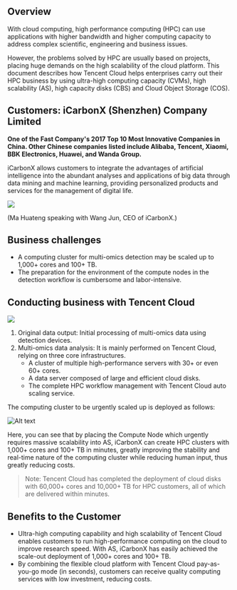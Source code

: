 ## Overview

With cloud computing, high performance computing (HPC) can use applications with higher bandwidth and higher computing capacity to address complex scientific, engineering and business issues.

However, the problems solved by HPC are usually based on projects, placing huge demands on the high scalability of the cloud platform. This document describes how Tencent Cloud helps enterprises carry out their HPC business by using ultra-high computing capacity (CVMs), high scalability (AS), high capacity disks (CBS) and Cloud Object Storage (COS).

## Customers: iCarbonX (Shenzhen) Company Limited	

**One of the Fast Company's 2017 Top 10 Most Innovative Companies in China. Other Chinese companies listed include Alibaba, Tencent, Xiaomi, BBK Electronics, Huawei, and Wanda Group.**

iCarbonX allows customers to integrate the advantages of artificial intelligence into the abundant analyses and applications of big data through data mining and machine learning, providing personalized products and services for the management of digital life.

![](https://mc.qcloudimg.com/static/img/a1037773a47161e495e2f6407d48e2b1/image.jpg)

(Ma Huateng speaking with Wang Jun, CEO of iCarbonX.)

## Business challenges

- A computing cluster for multi-omics detection may be scaled up to 1,000+ cores and 100+ TB.
- The preparation for the environment of the compute nodes in the detection workflow is cumbersome and labor-intensive.

## Conducting business with Tencent Cloud

![](https://mc.qcloudimg.com/static/img/f60fcbd11e6bd5060a2b998d3b1ddfac/AS-Customer+Cases-iCarbonX%281%29.png)

1. Original data output: Initial processing of multi-omics data using detection devices.
2. Multi-omics data analysis: It is mainly performed on Tencent Cloud, relying on three core infrastructures.
	- A cluster of multiple high-performance servers with 30+ or even 60+ cores.
	- A data server composed of large and efficient cloud disks.
	- The complete HPC workflow management with Tencent Cloud auto scaling service.

The computing cluster to be urgently scaled up is deployed as follows:

![Alt text](https://main.qcloudimg.com/raw/06b9146add277329c32f68606d9a3a51.png)
 
Here, you can see that by placing the Compute Node which urgently requires massive scalability into AS, iCarbonX can create HPC clusters with 1,000+ cores and 100+ TB in minutes, greatly improving the stability and real-time nature of the computing cluster while reducing human input, thus greatly reducing costs.

> Note:
> Tencent Cloud has completed the deployment of cloud disks with 60,000+ cores and 10,000+ TB for HPC customers, all of which are delivered within minutes.

## Benefits to the Customer

- Ultra-high computing capability and high scalability of Tencent Cloud enables customers to run high-performance computing on the cloud to improve research speed. With AS, iCarbonX has easily achieved the scale-out deployment of 1,000+ cores and 100+ TB.
- By combining the flexible cloud platform with Tencent Cloud pay-as-you-go mode (in seconds), customers can receive quality computing services with low investment, reducing costs.
